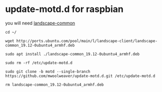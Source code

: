 # update-motd.d for raspbian

you will need [landscape-common](https://ubuntu.pkgs.org/20.04/ubuntu-main-armhf/landscape-common_19.12-0ubuntu4_armhf.deb.html)

```
cd ~/

wget http://ports.ubuntu.com/pool/main/l/landscape-client/landscape-common_19.12-0ubuntu4_armhf.deb

sudo apt install ./landscape-common_19.12-0ubuntu4_armhf.deb

sudo rm -rf /etc/update-motd.d

sudo git clone -b motd --single-branch https://github.com/mwoolweaver/update-motd.d.git /etc/update-motd.d

rm landscape-common_19.12-0ubuntu4_armhf.deb
```
